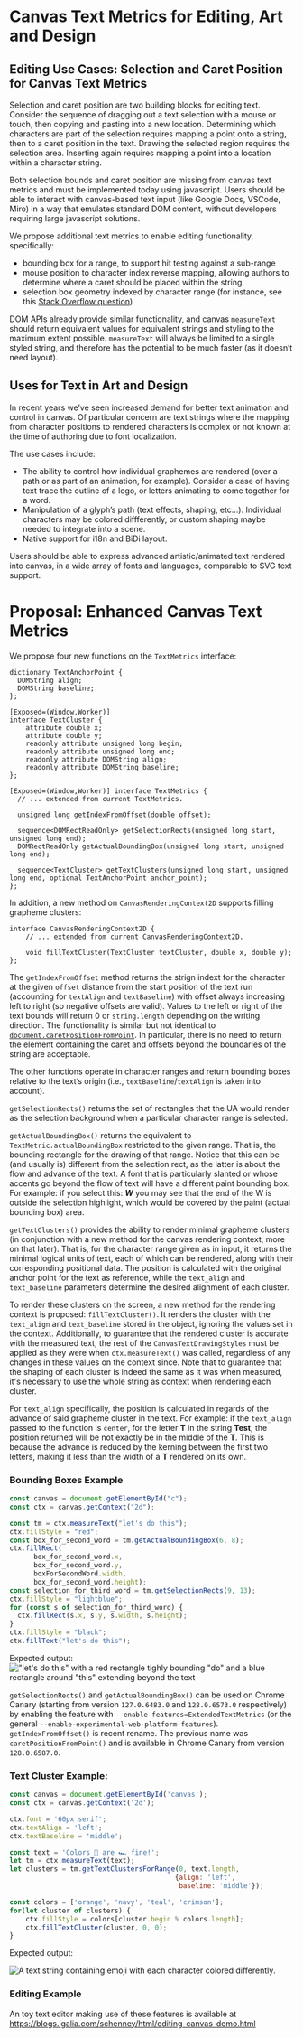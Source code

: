 # Canvas Text Metrics for Editing, Art and Design

## <a name="editing-use-cases"></a> Editing Use Cases: Selection and Caret Position for Canvas Text Metrics

Selection and caret position are two building blocks for editing text. Consider the sequence of dragging out a text selection with a mouse or touch, then copying and pasting into a new location. Determining which characters are part of the selection requires mapping a point onto a string, then to a caret position in the text. Drawing the selected region requires the selection area. Inserting again requires mapping a point into a location within a character string.

Both selection bounds and caret position are missing from canvas text metrics and must be implemented today using javascript. Users should be able to interact with canvas-based text input (like Google Docs, VSCode, Miro) in a way that emulates standard DOM content, without developers requiring large javascript solutions.

We propose additional text metrics to enable editing functionality, specifically:
* bounding box for a range, to support hit testing against a sub-range
* mouse position to character index reverse mapping, allowing authors to determine where a caret should be placed within the string.
* selection box geometry indexed by character range (for instance, see this [Stack Overflow question](https://stackoverflow.com/questions/1451635/how-to-make-canvas-text-selectable))

DOM APIs already provide similar functionality, and canvas `measureText` should return equivalent values for equivalent strings and styling to the maximum extent possible. `measureText` will always be limited to a single styled string, and therefore has the potential to be much faster (as it doesn’t need layout).

## <a name="design-use-cases"></a>Uses for Text in Art and Design

In recent years we’ve seen increased demand for better text animation and control in canvas. Of particular concern are text strings where the mapping from character positions to rendered characters is complex or not known at the time of authoring due to font localization.

The use cases include:
* The ability to control how individual graphemes are rendered (over a path or as part of an animation, for example). Consider a case of having text trace the outline of a logo, or letters animating to come together for a word.
* Manipulation of a glyph’s path (text effects, shaping, etc...). Individual characters may be colored diffferently, or custom shaping maybe needed to integrate into a scene.
* Native support for i18n and BiDi layout.

Users should be able to express advanced artistic/animated text rendered into canvas, in a wide array of fonts and languages, comparable to SVG text support.

# <a name="proposal"></a>Proposal: Enhanced Canvas Text Metrics

We propose four new functions on the ```TextMetrics``` interface:

```webidl
dictionary TextAnchorPoint {
  DOMString align;
  DOMString baseline;
};

[Exposed=(Window,Worker)]
interface TextCluster {
    attribute double x;
    attribute double y;
    readonly attribute unsigned long begin;
    readonly attribute unsigned long end;
    readonly attribute DOMString align;
    readonly attribute DOMString baseline;
};

[Exposed=(Window,Worker)] interface TextMetrics {
  // ... extended from current TextMetrics.
  
  unsigned long getIndexFromOffset(double offset);
  
  sequence<DOMRectReadOnly> getSelectionRects(unsigned long start, unsigned long end);
  DOMRectReadOnly getActualBoundingBox(unsigned long start, unsigned long end);

  sequence<TextCluster> getTextClusters(unsigned long start, unsigned long end, optional TextAnchorPoint anchor_point);
};
```
In addition, a new method on `CanvasRenderingContext2D` supports filling grapheme clusters:
```webidl
interface CanvasRenderingContext2D {
    // ... extended from current CanvasRenderingContext2D.

    void fillTextCluster(TextCluster textCluster, double x, double y);
};
```
The `getIndexFromOffset` method returns the strign indext for the character at the given `offset` distance from the start position of the text run (accounting for `textAlign` and `textBaseline`) with offset always increasing
left to right (so negative offsets are valid). Values to the left or right of the text bounds will return 0 or
`string.length` depending on the writing direction. The functionality is similar but not identical to [`document.caretPositionFromPoint`](https://developer.mozilla.org/en-US/docs/Web/API/Document/caretPositionFromPoint). In particular, there is no need to return the element containing the caret and offsets beyond the boundaries of the string are acceptable.

The other functions operate in character ranges and return bounding boxes relative to the text’s origin (i.e., `textBaseline`/`textAlign` is taken into account).

`getSelectionRects()` returns the set of rectangles that the UA would render as the selection background when a particular character range is selected.

`getActualBoundingBox()` returns the equivalent to `TextMetric.actualBoundingBox` restricted to the given range. That is, the bounding rectangle for the drawing of that range. Notice that this can be (and usually is) different from the selection rect, as the latter is about the flow and advance of the text. A font that is particularly slanted or whose accents go beyond the flow of text will have a different paint bounding box. For example: if you select this: ***W*** you may see that the end of the W is outside the selection highlight, which would be covered by the paint (actual bounding box) area.

`getTextClusters()` provides the ability to render minimal grapheme clusters (in conjunction with a new method for the canvas rendering context, more on that later). That is, for the character range given as in input, it returns the minimal logical units of text, each of which can be rendered, along with their corresponding positional data. The position is calculated with the original anchor point for the text as reference, while the `text_align` and `text_baseline` parameters determine the desired alignment of each cluster.

To render these clusters on the screen, a new method for the rendering context is proposed: `fillTextCluster()`. It renders the cluster with the `text_align` and `text_baseline` stored in the object, ignoring the values set in the context. Additionally, to guarantee that the rendered cluster is accurate with the measured text, the rest of the `CanvasTextDrawingStyles` must be applied as they were when `ctx.measureText()` was called, regardless of any changes in these values on the context since. Note that to guarantee that the shaping of each cluster is indeed the same as it was when measured, it's necessary to use the whole string as context when rendering each cluster. 

For `text_align` specifically, the position is calculated in regards of the advance of said grapheme cluster in the text. For example: if the `text_align` passed to the function is `center`, for the letter **T** in the string **Test**, the position returned will be not exactly be in the middle of the **T**. This is because the advance is reduced by the kerning between the first two letters, making it less than the width of a **T** rendered on its own.

### Bounding Boxes Example

```javascript
const canvas = document.getElementById("c");
const ctx = canvas.getContext("2d");

const tm = ctx.measureText("let's do this");
ctx.fillStyle = "red";
const box_for_second_word = tm.getActualBoundingBox(6, 8);
ctx.fillRect(
      box_for_second_word.x,
      box_for_second_word.y,
      boxForSecondWord.width,
      box_for_second_word.height);
const selection_for_third_word = tm.getSelectionRects(9, 13);
ctx.fillStyle = "lightblue";
for (const s of selection_for_third_word) {
  ctx.fillRect(s.x, s.y, s.width, s.height);
}
ctx.fillStyle = "black";
ctx.fillText("let's do this");
```
Expected output:
!["let's do this" with a red rectangle tighly bounding "do" and a blue rectangle around "this" extending beyond the text](./canvas-text-1.png)

`getSelectionRects()` and `getActualBoundingBox()` can be used on Chrome Canary (starting from version `127.0.6483.0` and `128.0.6573.0` respectively) by enabling the feature with `--enable-features=ExtendedTextMetrics` (or the general `--enable-experimental-web-platform-features`). `getIndexFromOffset()` is recent rename. The previous name was `caretPositionFromPoint()` and is available in Chrome Canary from version `128.0.6587.0`.

### Text Cluster Example:

```javascript
const canvas = document.getElementById('canvas');
const ctx = canvas.getContext('2d');

ctx.font = '60px serif';
ctx.textAlign = 'left';
ctx.textBaseline = 'middle';

const text = 'Colors 🎨 are 🏎️ fine!';
let tm = ctx.measureText(text);
let clusters = tm.getTextClustersForRange(0, text.length,
                                         {align: 'left', 
                                          baseline: 'middle'});

const colors = ['orange', 'navy', 'teal', 'crimson'];
for(let cluster of clusters) {
    ctx.fillStyle = colors[cluster.begin % colors.length];
    ctx.fillTextCluster(cluster, 0, 0);
}
```
Expected output:

![A text string containing emoji with each character colored differently](./text-clusters-output.png).

### Editing Example

An toy text editor making use of these features is available at https://blogs.igalia.com/schenney/html/editing-canvas-demo.html
